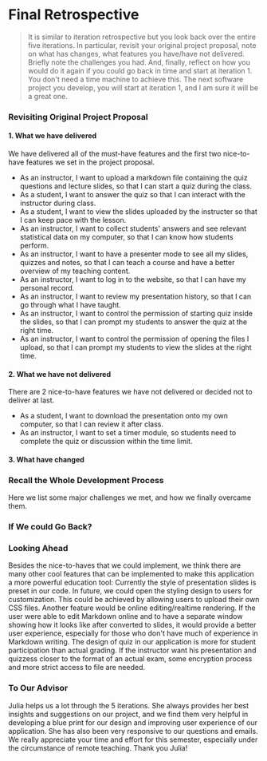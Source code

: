 # Final Retrospective
> It is similar to iteration retrospective but you look back over the entire five iterations. In particular, revisit your original project proposal, note on what has changes, what features you have/have not delivered. Briefly note the challenges you had. And, finally, reflect on how you would do it again if you could go back in time and start at iteration 1. You don't need a time machine to achieve this. The next software project you develop, you will start at iteration 1, and I am sure it will be a great one.

### Revisiting Original Project Proposal

#### 1. What we have delivered
We have delivered all of the must-have features and the first two nice-to-have features we set in the project proposal.
* As an instructor, I want to upload a markdown file containing the quiz questions and lecture slides, so that I can start a quiz during the class.
* As a student, I want to answer the quiz so that I can interact with the instructor during class.
* As a student, I want to view the slides uploaded by the instructer so that I can keep pace with the lesson.
* As an instructor, I want to collect students' answers and see relevant statistical data on my computer, so that I can know how students perform.
* As an instructor, I want to have a presenter mode to see all my slides, quizzes and notes, so that I can teach a course and have a better overview of my teaching content.
* As an instructor, I want to log in to the website, so that I can have my personal record.
* As an instructor, I want to review my presentation history, so that I can go through what I have taught.
* As an instructor, I want to control the permission of starting quiz inside the slides, so that I can prompt my students to answer the quiz at the right time.
* As an instructor, I want to control the permission of opening the files I upload, so that I can prompt my students to view the slides at the right time.

#### 2. What we have not delivered
There are 2 nice-to-have features we have not delivered or decided not to deliver at last.
* As a student, I want to download the presentation onto my own computer, so that I can review it after class.
* As an instructor, I want to set a timer module, so students need to complete the quiz or discussion within the time limit. 

#### 3. What have changed

### Recall the Whole Development Process 

Here we list some major challenges we met, and how we finally overcame them.

### If We could Go Back?

### Looking Ahead
Besides the nice-to-haves that we could implement, we think there are many other cool features that can be implemented to make this application a more powerful education tool:
Currently the style of presentation slides is preset in our code. In future, we could open the styling design to users for customization. This could be achieved by allowing users to upload their own CSS files.
Another feature would be online editing/realtime rendering. If the user were able to edit Markdown online and to have a separate window showing how it looks like after converted to slides, it would provide a better user experience, especially for those who don't have much of experience in Markdown writing.
The design of quiz in our application is more for student participation than actual grading. If the instructor want his presentation and quizzess closer to the format of an actual exam, some encryption process and more strict access to file are needed.

### To Our Advisor
Julia helps us a lot through the 5 iterations. She always provides her best insights and suggestions on our project, and we
find them very helpful in developing a blue print for our design and improving user experience of our application. She has also been very responsive to our questions and emails. We really appreciate your time and effort for this semester, especially under the circumstance of remote teaching. Thank you Julia!

